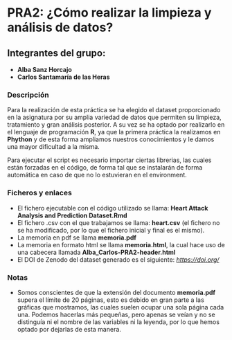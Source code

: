 # PRA2: ¿Cómo realizar la limpieza y análisis de datos?

## Integrantes del grupo:
- **Alba Sanz Horcajo**
- **Carlos Santamaría de las Heras**

### Descripción

Para la realización de esta práctica se ha elegido el dataset proporcionado en la asignatura por su amplia variedad de datos que permiten su limpieza, tratamiento y gran análisis posterior. A su vez se ha optado por realizarlo en el lenguaje de programación **R**, ya que la primera práctica la realizamos en **Phython** y de esta forma ampliamos nuestros conocimientos y le damos una mayor dificultad a la misma.


Para ejecutar el script es necesario importar ciertas librerias, las cuales están forzadas en el código, de forma tal que se instalarán de forma automática en caso de que no lo estuvieran en el environment.


### Ficheros y enlaces

* El fichero ejecutable con el código utilizado se llama: **Heart Attack Analysis and Prediction Dataset.Rmd**
* El fichero .csv con el que trabajamos se llama: **heart.csv** (el fichero no se ha modificado, por lo que el fichero inicial y final es el mismo).
* La memoria en pdf se llama **memoria.pdf**
* La memoria en formato html se llama **memoria.html**, la cual hace uso de una cabecera llamada **Alba_Carlos-PRA2-header.html**
* El DOI de Zenodo del dataset generado es el siguiente: *https://doi.org/*


### Notas

* Somos conscientes de que la extensión del documento **memoria.pdf** supera el límite de 20 páginas, esto es debido en gran parte a las gráficas que mostramos, las cuales suelen ocupar una sola página cada una. Podemos hacerlas más pequeñas, pero apenas se veían y no se distinguía ni el nombre de las variables ni la leyenda, por lo que hemos optado por dejarlas de esta manera.

